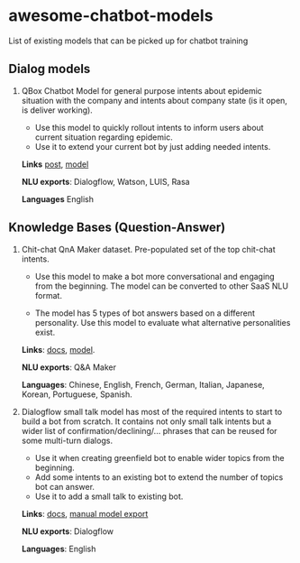 # awesome-chatbot-models
List of existing models that can be picked up for chatbot training

## Dialog models

1. QBox Chatbot Model for general purpose intents about epidemic situation with the company and intents about company state (is it open, is deliver working).
    * Use this model to quickly rollout intents to inform users about current situation regarding epidemic. 
    * Use it to extend your current bot by just adding needed intents.

    **Links** [post](https://medium.com/qbox-nlp-performance-tooling/new-model-for-rapid-deployment-of-covid-19-trained-chatbots-8806fb94a8ff), [model](https://github.com/benoitalvarez/Covid-19-QBox-ChatbotModel)

    **NLU exports**: Dialogflow, Watson, LUIS, Rasa

    **Languages** English


## Knowledge Bases (Question-Answer)

1. Chit-chat QnA Maker dataset. Pre-populated set of the top chit-chat intents. 
    * Use this model to make a bot more conversational and engaging from the beginning. The model can be converted to other SaaS NLU format.

    * The model has 5 types of bot answers based on a different personality. Use this model to evaluate what alternative personalities exist. 

    **Links**: [docs](https://docs.microsoft.com/en-us/azure/cognitive-services/qnamaker/how-to/chit-chat-knowledge-base), [model](https://github.com/Microsoft/BotBuilder-PersonalityChat/tree/master/CSharp/Datasets). 

    **NLU exports**: Q&A Maker 
 
    **Languages**: Chinese, English, French, German, Italian, Japanese, Korean, Portuguese, Spanish.

1. Dialogflow small talk model has most of the required intents to start to build a bot from scratch. It contains not only small talk intents but a wider list of confirmation/declining/... phrases that can be reused for some multi-turn dialogs.
    * Use it when creating greenfield bot to enable wider topics from the beginning.
    * Add some intents to an existing bot to extend the number of topics bot can answer.
    * Use it to add a small talk to existing bot.

    **Links**: [docs](https://cloud.google.com/dialogflow/docs/agents-small-talk), [manual model export](https://github.com/spzm/dialogflow-smalltack-export)

    **NLU exports**: Dialogflow

    **Languages**: English